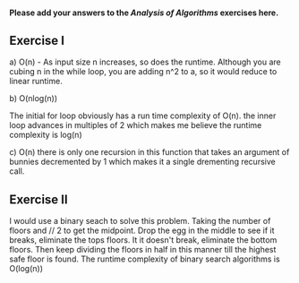 #### Please add your answers to the ***Analysis of  Algorithms*** exercises here.

## Exercise I

a) O(n) - As input size n increases, so does the runtime. Although you are cubing n in the while loop, you are adding n^2 to a, so it would reduce to linear runtime.


b) O(nlog(n))

The initial for loop obviously has a run time complexity of O(n). the inner loop advances in multiples of 2 which makes me believe the runtime complexity is log(n)


c) O(n) there is only one recursion in this function that takes an argument of bunnies decremented by 1 which makes it a single drementing recursive call. 

## Exercise II
I would use a binary seach to solve this problem. Taking the number of floors and // 2 to get the midpoint. Drop the egg in the middle to see if it breaks, eliminate the tops floors. It it doesn't break, eliminate the bottom floors. Then keep dividing the floors in half in this manner till the highest safe floor is found. The runtime complexity of binary search algorithms is O(log(n))

